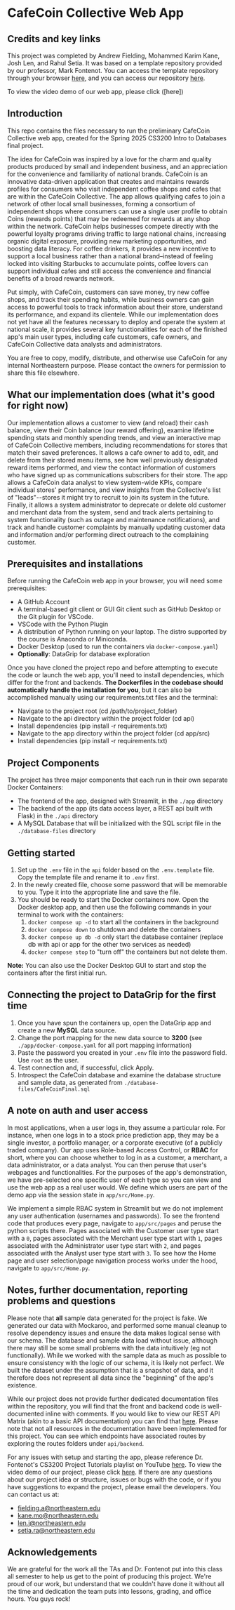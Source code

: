 # CafeCoin Collective Web App

## Credits and key links

This project was completed by Andrew Fielding, Mohammed Karim Kane, Josh Len, and Rahul Setia. It was based on a template repository provided by our professor, Mark Fontenot. You can access the template repository through your browser [here](https://github.com/NEU-CS3200/25S-Project-Template), and you can access our repository [here](https://github.com/rsetia23/CafeCoin).

To view the video demo of our web app, please click ([here])

## Introduction

This repo contains the files necessary to run the preliminary CafeCoin Collective web app, created for the Spring 2025 CS3200 Intro to Databases final project. 

The idea for CafeCoin was inspired by a love for the charm and quality products produced by small and independent business, and an appreciation for the convenience and familiarity of national brands. CafeCoin is an innovative data-driven application that creates and maintains rewards profiles for consumers who visit independent coffee shops and cafes that are within the CafeCoin Collective. The app allows qualifying cafes to join a network of other local small businesses, forming a consortium of independent shops where consumers can use a single user profile to obtain Coins (rewards points) that may be redeemed for rewards at any shop within the network. CafeCoin helps businesses compete directly with the powerful loyalty programs driving traffic to large national chains, increasing organic digital exposure, providing new marketing opportunities, and boosting data literacy. For coffee drinkers, it provides a new incentive to support a local business rather than a national brand–instead of feeling locked into visiting Starbucks to accumulate points, coffee lovers can support individual cafes and still access the convenience and financial benefits of a broad rewards network. 

Put simply, with CafeCoin, customers can save money, try new coffee shops, and track their spending habits, while business owners can gain access to powerful tools to track information about their store, understand its performance, and expand its clientele. While our implementation does not yet have all the features necessary to deploy and operate the system at national scale, it provides several key functionalities for each of the finished app's main user types, including cafe customers, cafe owners, and CafeCoin Collective data analysts and administrators. 

You are free to copy, modify, distribute, and otherwise use CafeCoin for any internal Northeastern purpose. Please contact the owners for permission to share this file elsewhere. 

## What our implementation does (what it's good for right now)

Our implementation allows a customer to view (and reload) their cash balance, view their Coin balance (our reward offering), examine lifetime spending stats and monthly spending trends, and view an interactive map of CafeCoin Collective members, including recommendations for stores that match their saved preferences. It allows a cafe owner to add to, edit, and delete from their stored menu items, see how well previously designated reward items performed, and view the contact information of customers who have signed up as communications subscribers for their store. The app allows a CafeCoin data analyst to view system-wide KPIs, compare individual stores' performance, and view insights from the Collective's list of "leads"--stores it might try to recruit to join its system in the future. Finally, it allows a system administrator to deprecate or delete old customer and merchant data from the system, send and track alerts pertaining to system functionality (such as outage and maintenance notifications), and track and handle customer complaints by manually updating customer data and information and/or performing direct outreach to the complaining customer. 

## Prerequisites and installations

Before running the CafeCoin web app in your browser, you will need some prerequisites: 
- A GitHub Account
- A terminal-based git client or GUI Git client such as GitHub Desktop or the Git plugin for VSCode.
- VSCode with the Python Plugin
- A distribution of Python running on your laptop. The distro supported by the course is Anaconda or Miniconda.
- Docker Desktop (used to run the containers via `docker-compose.yaml`)
- **Optionally**: DataGrip for database exploration

Once you have cloned the project repo and before attempting to execute the code or launch the web app, you'll need to install dependencies, which differ for the front and backends. **The Dockerfiles in the codebase should automatically handle the installation for you**, but it can also be accomplished manually using our requirements.txt files and the terminal: 
- Navigate to the project root (cd /path/to/project_folder)
- Navigate to the api directory within the project folder (cd api)
- Install dependencies (pip install -r requirements.txt)
- Navigate to the app directory within the project folder (cd app/src)
- Install dependencies (pip install -r requirements.txt)

## Project Components

The project has three major components that each run in their own separate Docker Containers:

- The frontend of the app, designed with Streamlit, in the `./app` directory
- The backend of the app (its data access layer, a REST api built with Flask) in the `./api` directory
- A MySQL Database that will be initialized with the SQL script file in the `./database-files` directory

## Getting started

1. Set up the `.env` file in the `api` folder based on the `.env.template` file. Copy the template file and rename it to `.env` first. 
1. In the newly created file, choose some password that will be memorable to you. Type it into the appropriate line and save the file. 
1. You should be ready to start the Docker containers now. Open the Docker desktop app, and then use the following commands in your terminal to work with the containers:
   1. `docker compose up -d` to start all the containers in the background
   1. `docker compose down` to shutdown and delete the containers
   1. `docker compose up db -d` only start the database container (replace db with api or app for the other two services as needed)
   1. `docker compose stop` to "turn off" the containers but not delete them.

**Note:** You can also use the Docker Desktop GUI to start and stop the containers after the first initial run.

## Connecting the project to DataGrip for the first time

1. Once you have spun the containers up, open the DataGrip app and create a new **MySQL** data source. 
1. Change the port mapping for the new data source to **3200** (see `./app/docker-compose.yaml` for all port mapping information)
1. Paste the password you created in your `.env` file into the password field. Use `root` as the user. 
1. Test connection and, if successful, click Apply. 
1. Introspect the CafeCoin database and examine the database structure and sample data, as generated from `./database-files/CafeCoinFinal.sql`

## A note on auth and user access

In most applications, when a user logs in, they assume a particular role. For instance, when one logs in to a stock price prediction app, they may be a single investor, a portfolio manager, or a corporate executive (of a publicly traded company). Our app uses Role-based Access Control, or **RBAC** for short, where you can choose whether to log in as a customer, a merchant, a data administrator, or a data analyst. You can then peruse that user's webpages and functionalities. For the purposes of the app's demonstration, we have pre-selected one specific user of each type so you can view and use the web app as a real user would. We define which users are part of the demo app via the session state in `app/src/Home.py`. 

We implement a simple RBAC system in Streamlit but we do not implement any user authentication (usernames and passwords). To see the frontend code that produces every page, navigate to `app/src/pages` and peruse the python scripts there. Pages associated with the Customer user type start with a `0`, pages associated with the Merchant user type start with `1`, pages associated with the Administrator user type start with `2`, and pages associated with the Analyst user type start with `3`. To see how the Home page and user selection/page navigation process works under the hood, navigate to `app/src/Home.py`. 

## Notes, further documentation, reporting problems and questions

Please note that **all** sample data generated for the project is fake. We generated our data with Mockaroo, and performed some manual cleanup to resolve dependency issues and ensure the data makes logical sense with our schema. The database and sample data load without issue, although there may still be some small problems with the data intuitively (eg not functionally). While we worked with the sample data as much as possible to ensure consistency with the logic of our schema, it is likely not perfect. We built the dataset under the assumption that is a snapshot of data, and it therefore does not represent all data since the "beginning" of the app's existence. 

While our project does not provide further dedicated documentation files within the repository, you will find that the front and backend code is well-documented inline with comments. If you would like to view our REST API Matrix (akin to a basic API documentation) you can find that [here](https://docs.google.com/document/d/1InAFlM4QcwDRLuhxHaO5qN1LR6GPRwXFz3yjTHctssA/edit?usp=sharing). Please note that not all resources in the documentation have been implemented for this project. You can see which endpoints have associated routes by exploring the routes folders under `api/backend`. 

For any issues with setup and starting the app, please reference Dr. Fontenot's CS3200 Project Tutorials playlist on YouTube [here](https://www.youtube.com/playlist?list=PL_QnMemFdCzVy65mBYvomx0u-9y0tIq7y). To view the video demo of our project, please click [here](link). If there are any questions about our project idea or structure, issues or bugs with the code, or if you have suggestions to expand the project, please email the developers. You can contact us at: 
- fielding.a@northeastern.edu
- kane.mo@northeastern.edu
- len.j@northeastern.edu
- setia.ra@northeastern.edu

## Acknowledgements

We are grateful for the work all the TAs and Dr. Fontenot put into this class all semester to help us get to the point of producing this project. We're proud of our work, but understand that we couldn't have done it without all the time and dedication the team puts into lessons, grading, and office hours. You guys rock! 